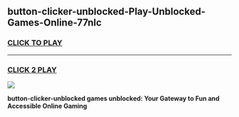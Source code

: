 
## button-clicker-unblocked-Play-Unblocked-Games-Online-77nlc
<h3>
<a href="https://premium76.site?title=button-clicker-unblocked&ref=25A">CLICK TO PLAY</a></h3>
<hr>

<h3>
<a href="https://premium76.site?title=button-clicker-unblocked&ref=25A">CLICK 2 PLAY</a>
  
</h3>

<a href="https://premium76.site?title=button-clicker-unblocked&ref=25A"><img src="https://clearcache.store/games.png"></a>


**button-clicker-unblocked games unblocked: Your Gateway to Fun and Accessible Online Gaming**
